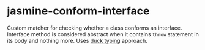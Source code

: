 # jasmine-conform-interface
Custom matcher for checking whether a class conforms an interface.
Interface method is considered abstract when it contains `throw` statement in its body and nothing more.
Uses [duck typing](http://en.wikipedia.org/wiki/Duck_typing) approach.
